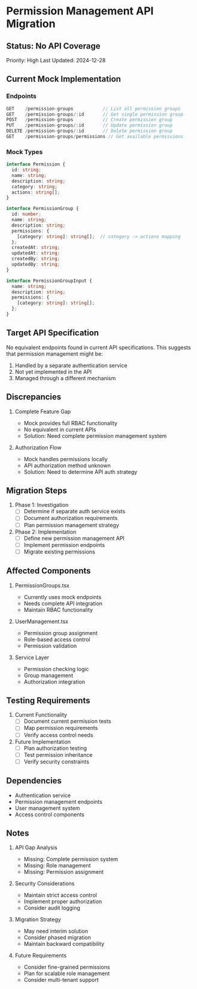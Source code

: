# Permission Management API Migration

## Status: No API Coverage
Priority: High
Last Updated: 2024-12-28

## Current Mock Implementation

### Endpoints
```typescript
GET    /permission-groups           // List all permission groups
GET    /permission-groups/:id       // Get single permission group
POST   /permission-groups           // Create permission group
PUT    /permission-groups/:id       // Update permission group
DELETE /permission-groups/:id       // Delete permission group
GET    /permission-groups/permissions // Get available permissions
```

### Mock Types
```typescript
interface Permission {
  id: string;
  name: string;
  description: string;
  category: string;
  actions: string[];
}

interface PermissionGroup {
  id: number;
  name: string;
  description: string;
  permissions: {
    [category: string]: string[];  // category -> actions mapping
  };
  createdAt: string;
  updatedAt: string;
  createdBy: string;
  updatedBy: string;
}

interface PermissionGroupInput {
  name: string;
  description: string;
  permissions: {
    [category: string]: string[];
  };
}
```

## Target API Specification

No equivalent endpoints found in current API specifications. This suggests that permission management might be:
1. Handled by a separate authentication service
2. Not yet implemented in the API
3. Managed through a different mechanism

## Discrepancies

1. Complete Feature Gap
   - Mock provides full RBAC functionality
   - No equivalent in current APIs
   - Solution: Need complete permission management system

2. Authorization Flow
   - Mock handles permissions locally
   - API authorization method unknown
   - Solution: Need to determine API auth strategy

## Migration Steps

1. Phase 1: Investigation
   - [ ] Determine if separate auth service exists
   - [ ] Document authorization requirements
   - [ ] Plan permission management strategy

2. Phase 2: Implementation
   - [ ] Define new permission management API
   - [ ] Implement permission endpoints
   - [ ] Migrate existing permissions

## Affected Components

1. PermissionGroups.tsx
   - Currently uses mock endpoints
   - Needs complete API integration
   - Maintain RBAC functionality

2. UserManagement.tsx
   - Permission group assignment
   - Role-based access control
   - Permission validation

3. Service Layer
   - Permission checking logic
   - Group management
   - Authorization integration

## Testing Requirements

1. Current Functionality
   - [ ] Document current permission tests
   - [ ] Map permission requirements
   - [ ] Verify access control needs

2. Future Implementation
   - [ ] Plan authorization testing
   - [ ] Test permission inheritance
   - [ ] Verify security constraints

## Dependencies

- Authentication service
- Permission management endpoints
- User management system
- Access control components

## Notes

1. API Gap Analysis
   - Missing: Complete permission system
   - Missing: Role management
   - Missing: Permission assignment

2. Security Considerations
   - Maintain strict access control
   - Implement proper authorization
   - Consider audit logging

3. Migration Strategy
   - May need interim solution
   - Consider phased migration
   - Maintain backward compatibility

4. Future Requirements
   - Consider fine-grained permissions
   - Plan for scalable role management
   - Consider multi-tenant support
